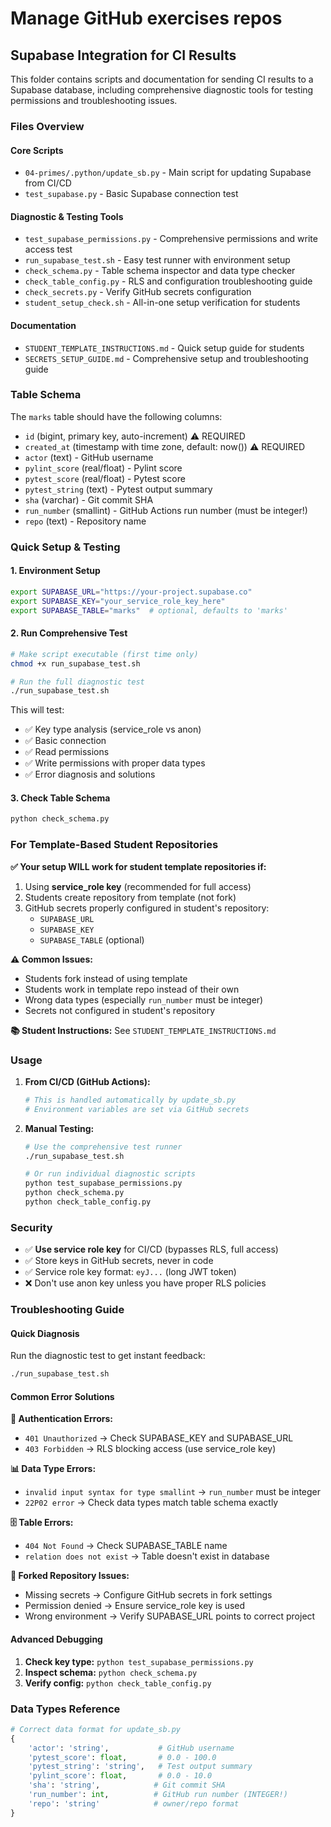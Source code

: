 # Manage GitHub exercises repos

## Supabase Integration for CI Results

This folder contains scripts and documentation for sending CI results to a Supabase database, including comprehensive diagnostic tools for testing permissions and troubleshooting issues.

### Files Overview

#### Core Scripts
- `04-primes/.python/update_sb.py` - Main script for updating Supabase from CI/CD
- `test_supabase.py` - Basic Supabase connection test

#### Diagnostic & Testing Tools
- `test_supabase_permissions.py` - Comprehensive permissions and write access test
- `run_supabase_test.sh` - Easy test runner with environment setup
- `check_schema.py` - Table schema inspector and data type checker
- `check_table_config.py` - RLS and configuration troubleshooting guide
- `check_secrets.py` - Verify GitHub secrets configuration
- `student_setup_check.sh` - All-in-one setup verification for students

#### Documentation
- `STUDENT_TEMPLATE_INSTRUCTIONS.md` - Quick setup guide for students
- `SECRETS_SETUP_GUIDE.md` - Comprehensive setup and troubleshooting guide

### Table Schema

The `marks` table should have the following columns:
- `id` (bigint, primary key, auto-increment) ⚠️ REQUIRED
- `created_at` (timestamp with time zone, default: now()) ⚠️ REQUIRED
- `actor` (text) - GitHub username
- `pylint_score` (real/float) - Pylint score
- `pytest_score` (real/float) - Pytest score
- `pytest_string` (text) - Pytest output summary
- `sha` (varchar) - Git commit SHA
- `run_number` (smallint) - GitHub Actions run number (must be integer!)
- `repo` (text) - Repository name

### Quick Setup & Testing

#### 1. Environment Setup
```bash
export SUPABASE_URL="https://your-project.supabase.co"
export SUPABASE_KEY="your_service_role_key_here"
export SUPABASE_TABLE="marks"  # optional, defaults to 'marks'
```

#### 2. Run Comprehensive Test
```bash
# Make script executable (first time only)
chmod +x run_supabase_test.sh

# Run the full diagnostic test
./run_supabase_test.sh
```

This will test:
- ✅ Key type analysis (service_role vs anon)
- ✅ Basic connection
- ✅ Read permissions
- ✅ Write permissions with proper data types
- ✅ Error diagnosis and solutions

#### 3. Check Table Schema
```bash
python check_schema.py
```

### For Template-Based Student Repositories

**✅ Your setup WILL work for student template repositories if:**
1. Using **service_role key** (recommended for full access)
2. Students create repository from template (not fork)
3. GitHub secrets properly configured in student's repository:
   - `SUPABASE_URL`
   - `SUPABASE_KEY` 
   - `SUPABASE_TABLE` (optional)

**⚠️ Common Issues:**
- Students fork instead of using template
- Students work in template repo instead of their own
- Wrong data types (especially `run_number` must be integer)
- Secrets not configured in student's repository

**📚 Student Instructions:** See `STUDENT_TEMPLATE_INSTRUCTIONS.md`

### Usage

1. **From CI/CD (GitHub Actions):**
   ```python
   # This is handled automatically by update_sb.py
   # Environment variables are set via GitHub secrets
   ```

2. **Manual Testing:**
   ```bash
   # Use the comprehensive test runner
   ./run_supabase_test.sh
   
   # Or run individual diagnostic scripts
   python test_supabase_permissions.py
   python check_schema.py
   python check_table_config.py
   ```

### Security
- ✅ **Use service role key** for CI/CD (bypasses RLS, full access)
- ✅ Store keys in GitHub secrets, never in code
- ✅ Service role key format: `eyJ...` (long JWT token)
- ❌ Don't use anon key unless you have proper RLS policies

### Troubleshooting Guide

#### Quick Diagnosis
Run the diagnostic test to get instant feedback:
```bash
./run_supabase_test.sh
```

#### Common Error Solutions

**🔑 Authentication Errors:**
- `401 Unauthorized` → Check SUPABASE_KEY and SUPABASE_URL
- `403 Forbidden` → RLS blocking access (use service_role key)

**📊 Data Type Errors:**
- `invalid input syntax for type smallint` → `run_number` must be integer
- `22P02 error` → Check data types match table schema exactly

**🗄️ Table Errors:**
- `404 Not Found` → Check SUPABASE_TABLE name
- `relation does not exist` → Table doesn't exist in database

**🔐 Forked Repository Issues:**
- Missing secrets → Configure GitHub secrets in fork settings
- Permission denied → Ensure service_role key is used
- Wrong environment → Verify SUPABASE_URL points to correct project

#### Advanced Debugging
1. **Check key type:** `python test_supabase_permissions.py`
2. **Inspect schema:** `python check_schema.py` 
3. **Verify config:** `python check_table_config.py`

### Data Types Reference
```python
# Correct data format for update_sb.py
{
    'actor': 'string',           # GitHub username
    'pytest_score': float,       # 0.0 - 100.0
    'pytest_string': 'string',   # Test output summary
    'pylint_score': float,       # 0.0 - 10.0
    'sha': 'string',            # Git commit SHA
    'run_number': int,          # GitHub run number (INTEGER!)
    'repo': 'string'            # owner/repo format
}
```
